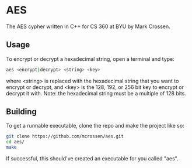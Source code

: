 # AES
The AES cypher written in C++ for CS 360 at BYU by Mark Crossen.

## Usage
To encrypt or decrypt a hexadecimal string, open a terminal and type:
```bash
aes <encrypt|decrypt> <string> <key>
```
where \<string\> is replaced with the hexadecimal string that you want to encrypt or decrypt, and \<key\> is the 128, 192, or 256 bit key to encrypt or decrypt it with.
Note: the hexadecimal string must be a multiple of 128 bits.

## Building
To get a runnable executable, clone the repo and make the project like so:
```bash
git clone https://github.com/mcrossen/aes.git
cd aes/
make
```
If successful, this should've created an executable for you called "aes".
